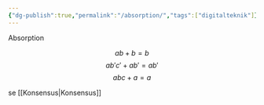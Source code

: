 ```yaml
---
{"dg-publish":true,"permalink":"/absorption/","tags":["digitalteknik"]}
---
```


Absorption 

$$ab + b = b $$
$$ab'c' + ab' = ab'$$
$$abc + a = a$$

se [[Konsensus\|Konsensus]]